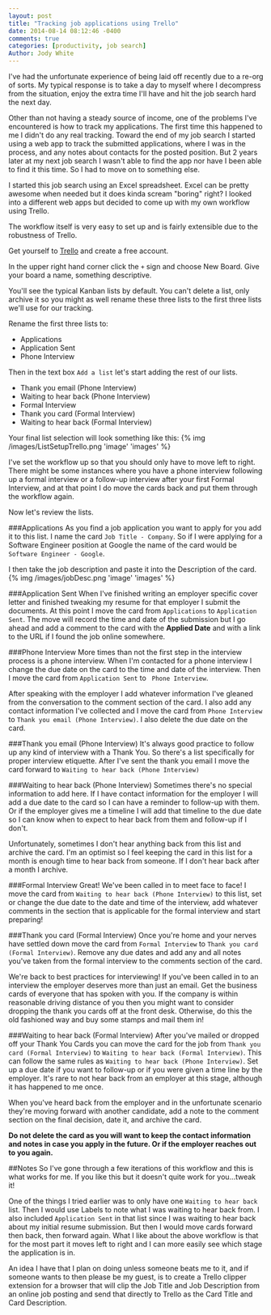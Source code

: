 ```yaml
---
layout: post
title: "Tracking job applications using Trello"
date: 2014-08-14 08:12:46 -0400
comments: true
categories: [productivity, job search]
Author: Jody White
---
```

I've had the unfortunate experience of being laid off recently due to a re-org of sorts. My typical response is to take a day to myself where I decompress from the situation, enjoy the extra time I'll have
and hit the job search hard the next day.

Other than not having a steady source of income, one of the problems I've encountered is how to track my applications. The first time this happened to me I didn't do any real tracking. Toward the end of my job search I 
started using a web app to track the submitted applications, where I was in the process, and any notes about contacts for the posted position. But 2 years later at my next job search I wasn't able to find the app nor have I been able to find it this time. So I had to move on to something else.

I started this job search using an Excel spreadsheet. Excel can be pretty awesome when needed but it does kinda scream "boring" right? I looked into a different web apps but decided to come up with my own workflow using Trello.

The workflow itself is very easy to set up and is fairly extensible due to the robustness of Trello.

Get yourself to [Trello](https://trello.com/login) and create a free account.

In the upper right hand corner click the `+` sign and choose New Board. Give your board a name, something descriptive.

You'll see the typical Kanban lists by default. You can't delete a list, only archive it so you might as well rename these three lists to the first three lists we'll use for our tracking.

Rename the first three lists to:

- Applications
- Application Sent
- Phone Interview

Then in the text box `Add a list` let's start adding the rest of our lists.

- Thank you email (Phone Interview)
- Waiting to hear back (Phone Interview)
- Formal Interview
- Thank you card (Formal Interview)
- Waiting to hear back (Formal Interview)

Your final list selection will look something like this: {% img /images/ListSetupTrello.png 'image' 'images' %}

I've set the workflow up so that you should only have to move left to right. There might be some instances where you have a phone interview following up a formal interview or a follow-up interview after your first Formal Interview, and at that point I do move the cards back and put them through the workflow again.

Now let's review the lists.

###Applications
As you find a job application you want to apply for you add it to this list. I name the card `Job Title - Company`. So if I were applying for a Software Engineer position at Google the name of the card would be `Software Engineer - Google`.

I then take the job description and paste it into the Description of the card.
{% img /images/jobDesc.png 'image' 'images' %}

###Application Sent
When I've finished writing an employer specific cover letter and finished tweaking my resume for that employer I submit the documents. At this point I move the card from `Applications` to `Application Sent`. The move will record the time and date of the submission but I go ahead and add a comment to the card with the **Applied Date** and with a link to the URL if I found the job online somewhere.

###Phone Interview
More times than not the first step in the interview process is a phone interview. When I'm contacted for a phone interview I change the due date on the card to the time and date of the interview. Then I move the card from `Application Sent` to ` Phone Interview`.

After speaking with the employer I add whatever information I've gleaned from the conversation to the comment section of the card. I also add any contact information I've collected and I move the card from `Phone Interview` to `Thank you email (Phone Interview)`. I also delete the due date on the card.

###Thank you email (Phone Interview)
It's always good practice to follow up any kind of interview with a Thank You. So there's a list specifically for proper interview etiquette. After I've sent the thank you email I move the card forward to `Waiting to hear back (Phone Interview)`

###Waiting to hear back (Phone Interview)
Sometimes there's no special information to add here. If I have contact information for the employer I will add a due date to the card so I can have a reminder to follow-up with them. Or if the employer gives me a timeline I will add that timeline to the due date so I can know when to expect to hear back from them and follow-up if I don't.

Unfortunately, sometimes I don't hear anything back from this list and archive the card. I'm an optimist so I feel keeping the card in this list for a month is enough time to hear back from someone. If I don't hear back after a month I archive.

###Formal Interview
Great! We've been called in to meet face to face! I move the card from `Waiting to hear back (Phone Interview)` to this list, set or change the due date to the date and time of the interview, add whatever comments in the section that is applicable for the formal interview and start preparing!

###Thank you card (Formal Interview)
Once you're home and your nerves have settled down move the card from `Formal Interview` to `Thank you card (Formal Interview)`. Remove any due dates and add any and all notes you've taken from the formal interview to the comments section of the card.

We're back to best practices for interviewing! If you've been called in to an interview the employer deserves more than just an email. Get the business cards of everyone that has spoken with you. If the company is within reasonable driving distance of you then you might want to consider dropping the thank you cards off at the front desk. Otherwise, do this the old fashioned way and buy some stamps and mail them in!

###Waiting to hear back (Formal Interview)
After you've mailed or dropped off your Thank You Cards you can move the card for the job from `Thank you card (Formal Interview)` to `Waiting to hear back (Formal Interview)`. This can follow the same rules as `Waiting to hear back (Phone Interview)`. Set up a due date if you want to follow-up or if you were given a time line by the employer. It's rare to not hear back from an employer at this stage, although it has happened to me once. 

When you've heard back from the employer and in the unfortunate scenario they're moving forward with another candidate, add a note to the comment section on the final decision, date it, and archive the card.

**Do not delete the card as you will want to keep the contact information and notes in case you apply in the future. Or if the employer reaches out to you again.**

##Notes
So I've gone through a few iterations of this workflow and this is what works for me. If you like this but it doesn't quite work for you...tweak it!

One of the things I tried earlier was to only have one `Waiting to hear back` list. Then I would use Labels to note what I was waiting to hear back from. I also included `Application Sent` in that list since I was waiting to hear back about my initial resume submission. But then I would move cards forward then back, then forward again. What I like about the above workflow is that for the most part it moves left to right and I can more easily see which stage the application is in.

An idea I have that I plan on doing unless someone beats me to it, and if someone wants to then please be my guest, is to create a Trello clipper extension for a browser that will clip the Job Title and Job Description from an online job posting and send that directly to Trello as the Card Title and Card Description.

